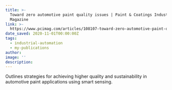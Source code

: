 ```yaml
---
title: >-
  Toward zero automotive paint quality issues | Paint & Coatings Industry
  Magazine
link: >-
  https://www.pcimag.com/articles/108107-toward-zero-automotive-paint-quality-issues
date_saved: 2020-11-01T00:00:00Z
tags:
  - industrial-automation
  - my-publications
author:
image: ''
description:
---
```

Outlines strategies for achieving higher quality and sustainability in automotive paint applications using smart sensing.

&nbsp;
